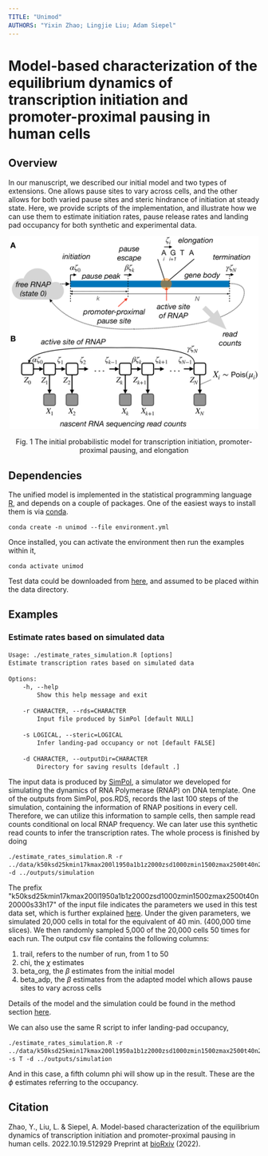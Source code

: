 ```yaml
---
TITLE: "Unimod"
AUTHORS: "Yixin Zhao; Lingjie Liu; Adam Siepel"
---
```


# Model-based characterization of the equilibrium dynamics of transcription initiation and promoter-proximal pausing in human cells

## Overview
In our manuscript, we described our initial model and two types of extensions.
One allows pause sites to vary across cells, and the other allows for both varied pause sites and steric hindrance of initiation at steady state. Here, we provide scripts of the implementation, and illustrate how we can use them to estimate initiation rates, pause release rates
and landing pad occupancy for both synthetic and experimental data.

<p align="center">
  <img src="figures/figure1AB.png" alt="unimod" width="500"/>
</p>

<p align = "center">
	Fig. 1 The initial probabilistic model for transcription initiation, promoter-proximal pausing, and elongation
</p>

## Dependencies

The unified model is implemented in the statistical programming language [R](https://www.r-project.org/), and depends on a couple of packages. One of the easiest ways to install them is via [conda](https://docs.conda.io/en/latest/).

```
conda create -n unimod --file environment.yml
```

Once installed, you can activate the environment then run the examples within it,

```
conda activate unimod
```

Test data could be downloaded from [here](http://compgen.cshl.edu/yizhao/unimod/data/), and assumed to be placed within the data directory.

## Examples

### Estimate rates based on simulated data

```
Usage: ./estimate_rates_simulation.R [options]
Estimate transcription rates based on simulated data

Options:
	-h, --help
		Show this help message and exit

	-r CHARACTER, --rds=CHARACTER
		Input file produced by SimPol [default NULL]

	-s LOGICAL, --steric=LOGICAL
		Infer landing-pad occupancy or not [default FALSE]

	-d CHARACTER, --outputDir=CHARACTER
		Directory for saving results [default .]
```

The input data is produced by [SimPol](https://github.com/CshlSiepelLab/SimPol), a simulator we developed for simulating the dynamics of RNA Polymerase (RNAP) on DNA template. One of the outputs from SimPol, pos.RDS, records the last 100 steps of the simulation, containing the information of RNAP positions in every cell. Therefore, we can utilize this information to sample cells, then sample read counts conditional on local RNAP frequency. We can later use this synthetic read counts to infer the transcription rates. The whole process is finished by doing

```
./estimate_rates_simulation.R -r ../data/k50ksd25kmin17kmax200l1950a1b1z2000zsd1000zmin1500zmax2500t40n20000s33h17_pos.RDS -d ../outputs/simulation
```

The prefix "k50ksd25kmin17kmax200l1950a1b1z2000zsd1000zmin1500zmax2500t40n20000s33h17" of the input file
indicates the parameters we used in this test data set, which is further explained [here](https://github.com/CshlSiepelLab/SimPol#usage). Under the given parameters, we simulated 20,000 cells in total for the equivalent of 40 min. (400,000 time slices). We then randomly sampled 5,000 of the 20,000 cells 50 times for each run. The output csv file contains the following columns:

1. trail, refers to the number of run, from 1 to 50
2. chi, the $\chi$ estimates
3. beta_org, the $\beta$ estimates from the initial model
4. beta_adp, the $\beta$ estimates from the adapted model which allows pause sites to vary across cells

Details of the model and the simulation could be found in the method section [here](https://www.biorxiv.org/content/10.1101/2022.10.19.512929v1.full).

We can also use the same R script to infer landing-pad occupancy,

```
./estimate_rates_simulation.R -r ../data/k50ksd25kmin17kmax200l1950a1b1z2000zsd1000zmin1500zmax2500t40n20000s33h17_pos.RDS -s T -d ../outputs/simulation
```

And in this case, a fifth column phi will show up in the result. These are the $\phi$ estimates referring to the occupancy.  

## Citation
Zhao, Y., Liu, L. & Siepel, A. Model-based characterization of the equilibrium dynamics of transcription initiation and promoter-proximal pausing in human cells. 2022.10.19.512929 Preprint at [bioRxiv](https://doi.org/10.1101/2022.10.19.512929) (2022).
